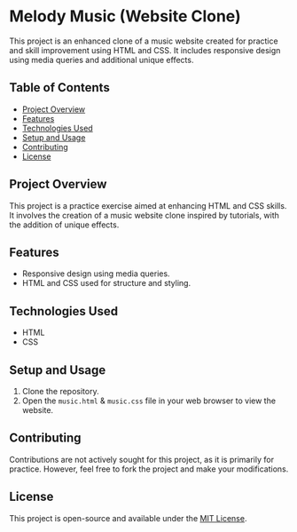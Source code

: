 # Melody Music (Website Clone)

This project is an enhanced clone of a music website created for practice and skill improvement using HTML and CSS. It includes responsive design using media queries and additional unique effects.

## Table of Contents
- [Project Overview](#project-overview)
- [Features](#features)
- [Technologies Used](#technologies-used)
- [Setup and Usage](#setup-and-usage)
- [Contributing](#contributing)
- [License](#license)

## Project Overview

This project is a practice exercise aimed at enhancing HTML and CSS skills. It involves the creation of a music website clone inspired by tutorials, with the addition of unique effects.

## Features

- Responsive design using media queries.
- HTML and CSS used for structure and styling.

## Technologies Used

- HTML
- CSS

## Setup and Usage

1. Clone the repository.
2. Open the `music.html` & `music.css` file in your web browser to view the website.

## Contributing

Contributions are not actively sought for this project, as it is primarily for practice. However, feel free to fork the project and make your modifications.

## License

This project is open-source and available under the [MIT License](LICENSE).
